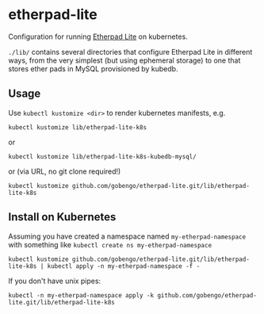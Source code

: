 # etherpad-lite

Configuration for running [Etherpad Lite](https://github.com/ether/etherpad-lite) on kubernetes.

`./lib/` contains several directories that configure Etherpad Lite in different ways, from the very simplest (but using ephemeral storage) to one that stores ether pads in MySQL provisioned by kubedb.

## Usage

Use `kubectl kustomize <dir>` to render kubernetes manifests, e.g.

```
kubectl kustomize lib/etherpad-lite-k8s
```

or

```
kubectl kustomize lib/etherpad-lite-k8s-kubedb-mysql/
```

or (via URL, no git clone required!)

```
kubectl kustomize github.com/gobengo/etherpad-lite.git/lib/etherpad-lite-k8s
```

## Install on Kubernetes

Assuming you have created a namespace named `my-etherpad-namespace` with something like `kubectl create ns my-etherpad-namespace`

```
kubectl kustomize github.com/gobengo/etherpad-lite.git/lib/etherpad-lite-k8s | kubectl apply -n my-etherpad-namespace -f -
```

If you don't have unix pipes:

```
kubectl -n my-etherpad-namespace apply -k github.com/gobengo/etherpad-lite.git/lib/etherpad-lite-k8s
```

